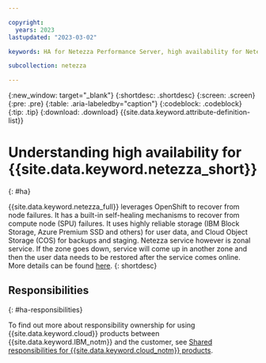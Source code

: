 ```yaml
---

copyright:
  years: 2023
lastupdated: "2023-03-02"

keywords: HA for Netezza Performance Server, high availability for Netezza Performance Server, HA

subcollection: netezza

---
```


{:new_window: target="_blank"}
{:shortdesc: .shortdesc}
{:screen: .screen}
{:pre: .pre}
{:table: .aria-labeledby="caption"}
{:codeblock: .codeblock}
{:tip: .tip}
{:download: .download}
{{site.data.keyword.attribute-definition-list}}

# Understanding high availability for {{site.data.keyword.netezza_short}}
{: #ha}

{{site.data.keyword.netezza_full}} leverages OpenShift to recover from node failures. It has a built-in self-healing mechanisms to recover from compute node (SPU) failures. It uses highly reliable storage (IBM Block Storage, Azure Premium SSD and others) for user data, and Cloud Object Storage (COS) for backups and staging.
Netezza service however is zonal service. If the zone goes down, service will come up in another zone and then the user data needs to be restored after the service comes online.
More details can be found [here](/docs/netezza?topic=netezza-understanding-bc-dr).
{: shortdesc}

## Responsibilities
{: #ha-responsibilities}

To find out more about responsibility ownership for using {{site.data.keyword.cloud}} products between {{site.data.keyword.IBM_notm}} and the customer, see [Shared responsibilities for {{site.data.keyword.cloud_notm}} products](/docs/overview?topic=overview-shared-responsibilities).
